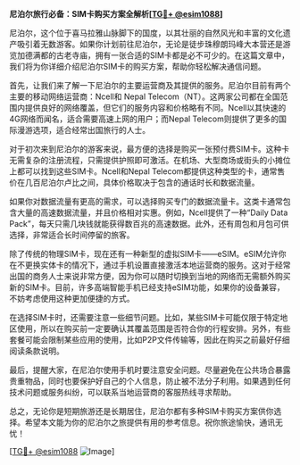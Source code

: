 **尼泊尔旅行必备：SIM卡购买方案全解析[[TG💪+ @esim1088](https://t.me/s/esim1088)]**

尼泊尔，这个位于喜马拉雅山脉脚下的国度，以其壮丽的自然风光和丰富的文化遗产吸引着无数游客。如果你计划前往尼泊尔，无论是徒步珠穆朗玛峰大本营还是游览加德满都的古老寺庙，拥有一张合适的SIM卡都是必不可少的。在这篇文章中，我们将为你详细介绍尼泊尔SIM卡的购买方案，帮助你轻松解决通信问题。

首先，让我们来了解一下尼泊尔的主要运营商及其提供的服务。尼泊尔目前有两个主要的移动网络运营商：Ncell和 Nepal Telecom（NT）。这两家公司都在全国范围内提供良好的网络覆盖，但它们的服务内容和价格略有不同。Ncell以其快速的4G网络而闻名，适合需要高速上网的用户；而Nepal Telecom则提供了更多的国际漫游选项，适合经常出国旅行的人士。

对于初次来到尼泊尔的游客来说，最方便的选择是购买一张预付费SIM卡。这种卡无需复杂的注册流程，只需提供护照即可激活。在机场、大型商场或街头的小摊位上都可以找到这些SIM卡。Ncell和Nepal Telecom都提供这种类型的卡，通常售价在几百尼泊尔卢比之间，具体价格取决于包含的通话时长和数据流量。

如果你对数据流量有更高的需求，可以选择购买专门的数据流量卡。这类卡通常包含大量的高速数据流量，并且价格相对实惠。例如，Ncell提供了一种“Daily Data Pack”，每天只需几块钱就能获得数百兆的高速数据。此外，还有周包和月包可供选择，非常适合长时间停留的旅客。

除了传统的物理SIM卡，现在还有一种新型的虚拟SIM卡——eSIM。eSIM允许你在不更换实体卡的情况下，通过手机设置直接激活本地运营商的服务。这对于经常出国的商务人士来说非常方便，因为你可以随时切换到当地的网络而无需额外购买新的SIM卡。目前，许多高端智能手机已经支持eSIM功能，如果你的设备兼容，不妨考虑使用这种更加便捷的方式。

在选择SIM卡时，还需要注意一些细节问题。比如，某些SIM卡可能仅限于特定地区使用，所以在购买前一定要确认其覆盖范围是否符合你的行程安排。另外，有些套餐可能会限制某些应用的使用，比如P2P文件传输等，因此在购买之前最好仔细阅读条款说明。

最后，提醒大家，在尼泊尔使用手机时要注意安全问题。尽量避免在公共场合暴露贵重物品，同时也要保护好自己的个人信息，防止被不法分子利用。如果遇到任何技术问题或服务纠纷，可以联系当地运营商的客服热线寻求帮助。

总之，无论你是短期旅游还是长期居住，尼泊尔都有多种SIM卡购买方案供你选择。希望本文能为你的尼泊尔之旅提供有用的参考信息。祝你旅途愉快，通讯无忧！

[[TG💪+ @esim1088](https://t.me/s/esim1088) ![Image](https://i.postimg.cc/4NQfJmqS/Snipaste-2025-05-13-00-14-12.png)]